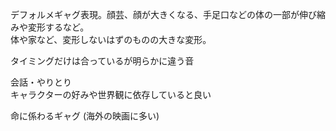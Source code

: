 ﻿デフォルメギャグ表現。顔芸、顔が大きくなる、手足口などの体の一部が伸び縮みや変形するなど。  
体や家など、変形しないはずのものの大きな変形。  

タイミングだけは合っているが明らかに違う音  

会話・やりとり  
キャラクターの好みや世界観に依存していると良い  

命に係わるギャグ (海外の映画に多い)  
